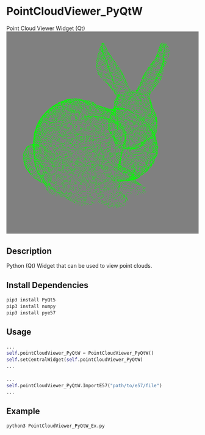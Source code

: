 # PointCloudViewer_PyQtW
Point Cloud Viewer Widget (Qt)
![Bunny](./Images/bunny.png)

##  Description
Python (Qt) Widget that can be used to view point clouds.

##  Install Dependencies

```bash
pip3 install PyQt5
pip3 install numpy
pip3 install pye57

```

##  Usage
```python
...
self.pointCloudViewer_PyQtW = PointCloudViewer_PyQtW()
self.setCentralWidget(self.pointCloudViewer_PyQtW)
...

...
self.pointCloudViewer_PyQtW.ImportE57("path/to/e57/file")
...

```

## Example
```bash
python3 PointCloudViewer_PyQtW_Ex.py
```
